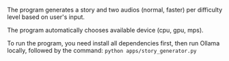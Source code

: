 The program generates a story and two audios (normal, faster) per difficulty level based on user's input.

The program automatically chooses available device (cpu, gpu, mps).

To run the program, you need install all dependencies first, then run Ollama locally, followed by the command:
`python apps/story_generator.py`
